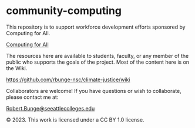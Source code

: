 # community-computing

This repository is to support workforce development efforts sponsored by Computing for All.

[Computing for All](https://www.computingforall.org/)

The resources here are available to students, faculty, or any member of the public who supports the goals of the project. 
Most of the content here is on the Wiki. 

https://github.com/rbunge-nsc/climate-justice/wiki

Collaborators are welcome! If you have questions or wish to collaborate, please contact me at: 

Robert.Bunge@seeattlecolleges.edu

© 2023. This work is licensed under a CC BY 1.0 license.
